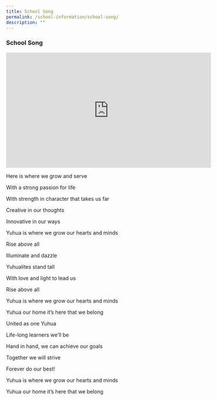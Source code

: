 ```yaml
---
title: School Song
permalink: /school-information/school-song/
description: ""
---
```

### School Song

<iframe width="560" height="315" src="https://www.youtube.com/embed/Hp85sIVU9lE" title="YouTube video player" frameborder="0" allow="accelerometer; autoplay; clipboard-write; encrypted-media; gyroscope; picture-in-picture; web-share" allowfullscreen></iframe>

Here is where we grow and serve

With a strong passion for life

With strength in character that takes us far

Creative in our thoughts

Innovative in our ways

Yuhua is where we grow our hearts and minds

Rise above all

Illuminate and dazzle

Yuhualites stand tall

With love and light to lead us

Rise above all

Yuhua is where we grow our hearts and minds

Yuhua our home it’s here that we belong

United as one Yuhua

Life-long learners we’ll be

Hand in hand, we can achieve our goals

Together we will strive

Forever do our best!

Yuhua is where we grow our hearts and minds

Yuhua our home it’s here that we belong